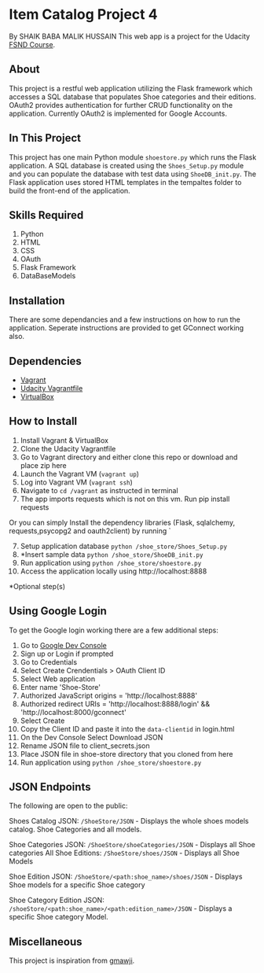 # Item Catalog Project 4
By SHAIK BABA MALIK HUSSAIN	
This web app is a project for the Udacity [FSND Course](https://www.udacity.com/course/full-stack-web-developer-nanodegree--nd004).

## About
This project is a restful web application utilizing the Flask framework which accesses a SQL database that populates Shoe categories and their editions. OAuth2 provides authentication for further CRUD functionality on the application. Currently OAuth2 is implemented for Google Accounts.

## In This Project
This project has one main Python module `shoestore.py` which runs the Flask application. A SQL database is created using the `Shoes_Setup.py` module and you can populate the database with test data using `ShoeDB_init.py`.
The Flask application uses stored HTML templates in the tempaltes folder to build the front-end of the application.

## Skills Required
1. Python
2. HTML
3. CSS
4. OAuth
5. Flask Framework
6. DataBaseModels
## Installation
There are some dependancies and a few instructions on how to run the application.
Seperate instructions are provided to get GConnect working also.

## Dependencies
- [Vagrant](https://www.vagrantup.com/)
- [Udacity Vagrantfile](https://github.com/udacity/fullstack-nanodegree-vm)
- [VirtualBox](https://www.virtualbox.org/wiki/Downloads)



## How to Install
1. Install Vagrant & VirtualBox
2. Clone the Udacity Vagrantfile
3. Go to Vagrant directory and either clone this repo or download and place zip here
3. Launch the Vagrant VM (`vagrant up`)
4. Log into Vagrant VM (`vagrant ssh`)
5. Navigate to `cd /vagrant` as instructed in terminal
6. The app imports requests which is not on this vm. Run pip install requests

Or you can simply Install the dependency libraries (Flask, sqlalchemy, requests,psycopg2 and oauth2client) by running `

7. Setup application database `python /shoe_store/Shoes_Setup.py`
8. *Insert sample data `python /shoe_store/ShoeDB_init.py`
9. Run application using `python /shoe_store/shoestore.py`
10. Access the application locally using http://localhost:8888

*Optional step(s)

## Using Google Login
To get the Google login working there are a few additional steps:

1. Go to [Google Dev Console](https://console.developers.google.com)
2. Sign up or Login if prompted
3. Go to Credentials
4. Select Create Crendentials > OAuth Client ID
5. Select Web application
6. Enter name 'Shoe-Store'
7. Authorized JavaScript origins = 'http://localhost:8888'
8. Authorized redirect URIs = 'http://localhost:8888/login' && 'http://localhost:8000/gconnect'
9. Select Create
10. Copy the Client ID and paste it into the `data-clientid` in login.html
11. On the Dev Console Select Download JSON
12. Rename JSON file to client_secrets.json
13. Place JSON file in shoe-store directory that you cloned from here
14. Run application using `python /shoe_store/shoestore.py`

## JSON Endpoints
The following are open to the public:

Shoes Catalog JSON: `/ShoeStore/JSON`
    - Displays the whole shoes models catalog. Shoe Categories and all models.

Shoe Categories JSON: `/ShoeStore/shoeCategories/JSON`
    - Displays all Shoe categories
All Shoe Editions: `/ShoeStore/shoes/JSON`
	- Displays all Shoe Models

Shoe Edition JSON: `/ShoeStore/<path:shoe_name>/shoes/JSON`
    - Displays Shoe models for a specific Shoe category

Shoe Category Edition JSON: `/shoeStore/<path:shoe_name>/<path:edition_name>/JSON`
    - Displays a specific Shoe category Model.
    

## Miscellaneous

This project is inspiration from [gmawji](https://github.com/gmawji/item-catalog).

